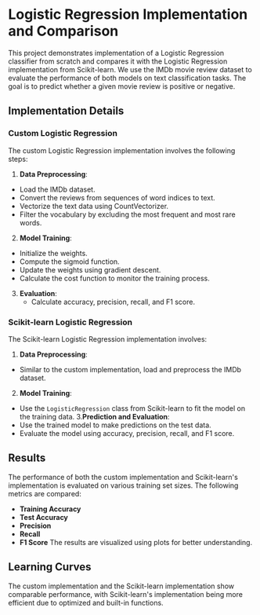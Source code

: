 # Logistic Regression Implementation and Comparison
This project demonstrates implementation of a Logistic Regression classifier from scratch and compares it
with the Logistic Regression implementation from Scikit-learn. We use the IMDb movie
review dataset to evaluate the performance of both models on text classification tasks. The goal is to 
predict whether a given movie review is positive or negative.

## Implementation Details
### Custom Logistic Regression
The custom Logistic Regression implementation involves the following steps:
1. **Data Preprocessing**:
  * Load the IMDb dataset.
  * Convert the reviews from sequences of word indices to text.
  * Vectorize the text data using CountVectorizer.
  * Filter the vocabulary by excluding the most frequent and most rare words.
2. **Model Training**:
  * Initialize the weights.
  * Compute the sigmoid function.
  * Update the weights using gradient descent.
  * Calculate the cost function to monitor the training process.
3. **Evaluation**:
    * Calculate accuracy, precision, recall, and F1 score.
### Scikit-learn Logistic Regression
The Scikit-learn Logistic Regression implementation involves:
1. **Data Preprocessing**:
  * Similar to the custom implementation, load and preprocess the IMDb dataset.
2. **Model Training**:
  * Use the `LogisticRegression` class from Scikit-learn to fit the model on the training data.
3.**Prediction and Evaluation**:
  * Use the trained model to make predictions on the test data.
  * Evaluate the model using accuracy, precision, recall, and F1 score.
    
## Results
The performance of both the custom implementation and Scikit-learn's implementation is evaluated on various training set sizes.
The following metrics are compared:
* **Training Accuracy**
* **Test Accuracy**
* **Precision**
* **Recall**
* **F1 Score**
The results are visualized using plots for better understanding.
## Learning Curves
The custom implementation and the Scikit-learn implementation show comparable performance,
with Scikit-learn's implementation being more efficient due to optimized and built-in functions.
